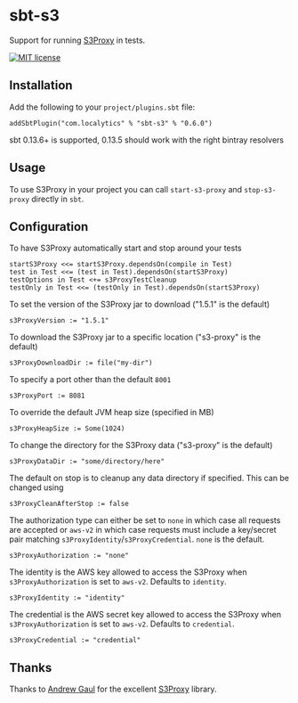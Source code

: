 sbt-s3
===============

Support for running [S3Proxy](https://github.com/andrewgaul/s3proxy) in tests.

[![MIT license](https://img.shields.io/badge/license-MIT%20License-blue.svg)](LICENSE) 

Installation
------------
Add the following to your `project/plugins.sbt` file:

```
addSbtPlugin("com.localytics" % "sbt-s3" % "0.6.0")
```

sbt 0.13.6+ is supported, 0.13.5 should work with the right bintray resolvers

Usage
-----

To use S3Proxy in your project you can call `start-s3-proxy` and `stop-s3-proxy` directly in `sbt`.

Configuration
-------------

To have S3Proxy automatically start and stop around your tests

```
startS3Proxy <<= startS3Proxy.dependsOn(compile in Test)
test in Test <<= (test in Test).dependsOn(startS3Proxy)
testOptions in Test <+= s3ProxyTestCleanup
testOnly in Test <<= (testOnly in Test).dependsOn(startS3Proxy)
```

To set the version of the S3Proxy jar to download ("1.5.1" is the default)

```
s3ProxyVersion := "1.5.1"
```

To download the S3Proxy jar to a specific location ("s3-proxy" is the default)

```
s3ProxyDownloadDir := file("my-dir")
```

To specify a port other than the default `8001`

```
s3ProxyPort := 8081
```

To override the default JVM heap size (specified in MB)

```
s3ProxyHeapSize := Some(1024)
```

To change the directory for the S3Proxy data ("s3-proxy" is the default)

```
s3ProxyDataDir := "some/directory/here"
```

The default on stop is to cleanup any data directory if specified. This can be changed using

```
s3ProxyCleanAfterStop := false
```

The authorization type can either be set to `none` in which case all requests are accepted or `aws-v2` in which case
requests must include a key/secret pair matching `s3ProxyIdentity`/`s3ProxyCredential`. `none` is the default.

```
s3ProxyAuthorization := "none"
```

The identity is the AWS key allowed to access the S3Proxy when `s3ProxyAuthorization` is set to `aws-v2`. Defaults to `identity`.

```
s3ProxyIdentity := "identity"
```

The credential is the AWS secret key allowed to access the S3Proxy when `s3ProxyAuthorization` is set to `aws-v2`. Defaults to `credential`.

```
s3ProxyCredential := "credential"
```

Thanks
------

Thanks to [Andrew Gaul](https://github.com/andrewgaul) for the excellent [S3Proxy](https://github.com/andrewgaul/s3proxy) library.
